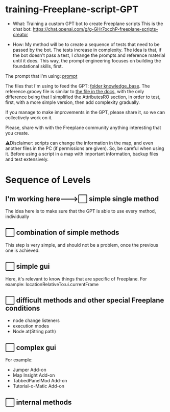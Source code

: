 # training-Freeplane-script-GPT

- What: Training a custom GPT bot to create Freeplane scripts This is the chat bot: https://chat.openai.com/g/g-GHr7occhP-freeplane-scripts-creator

  
- How: My method will be to create a sequence of tests that need to be passed by the bot. The tests increase in complexity. The idea is that, if the bot doesn't pass a test, I change the prompts and reference material until it does. This way, the prompt engineering focuses on building the foundational skills, first.

The prompt that I'm using: [prompt](prompt)

The files that I'm using to feed the GPT: [folder knowledge_base](knowledge_base). The reference.groovy file is similar to [the file in the docs](https://github.com/freeplane/docs/edit/main/src/docs/scripting/reference.groovy), with the only difference being that I simplified the AttributesRO section, in order to test, first, with a more simple version, then add complexity gradually.

If you manage to make improvements in the GPT, please share it, so we can collectively work on it.

Please, share with with the Freeplane community anything interesting that you create.

⚠️Disclaimer: scripts can change the information in the map, and even another files in the PC (if permissions are given). So, be careful when using it. Before using a script in a map with important information, backup files and test extensively.

# Sequence of Levels
## I'm working here--->⬜ simple single method
The idea here is to make sure that the GPT is able to use every method, individually 
## ⬜ combination of simple methods
This step is very simple, and should not be a problem, once the previous one is achieved.
## ⬜ simple gui
Here, it's relevant to know things that are specific of Freeplane. For example: locationRelativeTo:ui.currentFrame
## ⬜ difficult methods and other special Freeplane conditions
- node change listeners
- execution modes
- Node at(String path)

## ⬜ complex gui
For example:
- Jumper Add-on
- Map Insight Add-on
- TabbedPanelMod Add-on
- Tutorial-o-Matic Add-on
## ⬜ internal methods

